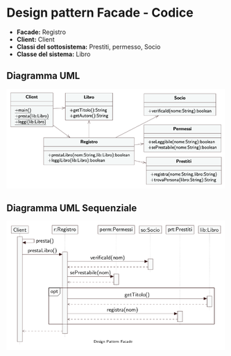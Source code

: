 # Design pattern Facade - Codice 

* **Facade:** Registro
* **Client:** Client
* **Classi del sottosistema:** Prestiti, permesso, Socio
* **Classe del sistema:** Libro

## Diagramma UML

<p align="center">
    <img src="./img/UML.png">
</p>

## Diagramma UML Sequenziale

<p align="center">
    <img src="./img/UMLSequenza.png">
</p>